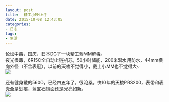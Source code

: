 ```yaml
---
layout: post
title: 	精工小MM上手
date: 2015-10-08 12:43:05
categories:
- 日志
tags:
- 生活
---
```


论坛中毒，国庆，日本DG了一块精工蓝MM解毒。    
夜光很毒，6R15C全自动上链机芯，50小时储能，200米潜水用防水，44mm横向外径（不含表冠），以前的天梭不觉得小，戴上小MM也不觉得大~    
![](http://i1328.photobucket.com/albums/w532/xwlogic/IMG_4207_zpsbn6dxvkn.jpg)     

还有健身戴的5600，已经四五年了，很沧桑。快10年的天梭PRS200，表带和表壳全是划痕，蓝宝石镜面还是光亮如新。    
![](http://i1328.photobucket.com/albums/w532/xwlogic/IMG_4211_zpsa3cg4twi.jpg)
